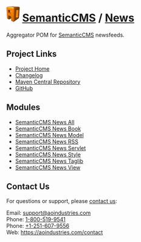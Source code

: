 # [<img src="ao-logo.png" alt="AO Logo" width="35" height="40">](https://aoindustries.com/) [SemanticCMS](https://semanticcms.com/) / [News](https://semanticcms.com/news/)
Aggregator POM for [SemanticCMS](https://semanticcms.com/) newsfeeds.

## Project Links
* [Project Home](https://semanticcms.com/news/)
* [Changelog](https://semanticcms.com/news/changelog)
* [Maven Central Repository](https://search.maven.org/#search%7Cgav%7C1%7Cg:%22com.semanticcms%22%20AND%20a:%22semanticcms-news%22)
* [GitHub](https://github.com/aoindustries/semanticcms-news)

## Modules
* [SemanticCMS News All](https://semanticcms.com/news/all/)
* [SemanticCMS News Book](https://semanticcms.com/news/book/)
* [SemanticCMS News Model](https://semanticcms.com/news/model/)
* [SemanticCMS News RSS](https://semanticcms.com/news/rss/)
* [SemanticCMS News Servlet](https://semanticcms.com/news/servlet/)
* [SemanticCMS News Style](https://semanticcms.com/news/style/)
* [SemanticCMS News Taglib](https://semanticcms.com/news/taglib/)
* [SemanticCMS News View](https://semanticcms.com/news/view/)

## Contact Us
For questions or support, please [contact us](https://aoindustries.com/contact):

Email: [support@aoindustries.com](mailto:support@aoindustries.com)  
Phone: [1-800-519-9541](tel:1-800-519-9541)  
Phone: [+1-251-607-9556](tel:+1-251-607-9556)  
Web: https://aoindustries.com/contact
